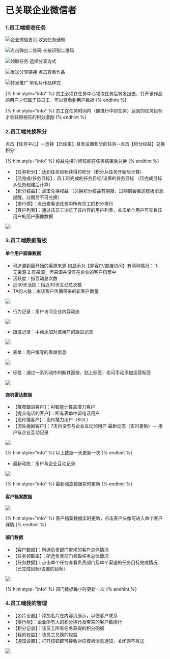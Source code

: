 # 已关联企业微信者

### 1.员工端接收任务

![&#x4F01;&#x4E1A;&#x5FAE;&#x4FE1;&#x9996;&#x9875;                                                    &#x6536;&#x5230;&#x4EFB;&#x52A1;&#x901A;&#x77E5;](../.gitbook/assets/image%20%28282%29.png)

![&#x70B9;&#x51FB;&#x5F39;&#x51FA;&#x4E8C;&#x7EF4;&#x7801;                                                   &#x957F;&#x6309;&#x8BC6;&#x522B;&#x4E8C;&#x7EF4;&#x7801;](../.gitbook/assets/image%20%28155%29.png)

![   &#x9886;&#x53D6;&#x4EFB;&#x52A1;                                                            &#x9009;&#x62E9;&#x5206;&#x4EAB;&#x65B9;&#x5F0F;](../.gitbook/assets/image%20%28194%29.png)

![&#x53D1;&#x9001;&#x5206;&#x4EAB;&#x94FE;&#x63A5;                                                            &#x70B9;&#x51FB;&#x67E5;&#x770B;&#x4F5C;&#x54C1;](../.gitbook/assets/image%20%2830%29.png)

![        &#x8F6C;&#x53D1;&#x63A8;&#x5E7F;                                                                          &#x5E26;&#x540D;&#x7247;&#x4F5C;&#x54C1;&#x6837;&#x5F0F;](../.gitbook/assets/image%20%28289%29.png)

{% hint style="info" %}
员工必须在任务中心领取任务后转发出去，打开该作品的用户才归属于该员工，可以查看到用户数据 
{% endhint %}

{% hint style="info" %}
员工在任务时间内（即进行中的任务）达到的任务目标才会获得相应的积分激励
{% endhint %}

### 2.员工端兑换积分

点击【任务中心】--选择【已结束】且有设置积分的任务--点击【积分权益】兑换积分

{% hint style="info" %}
权益兑换时间仅能在任务结束后兑换
{% endhint %}

* 【任务积分】：达到任务目标获得的积分（积分从任务开始后计算）
* 【已完成/任务目标】：员工已完成的任务目标/设置的任务目标 （已完成目标从任务创建后计算）
* 【积分权益】：点击兑换权益 （兑换积分权益有期限，过期前会推送模板消息提醒，过期后不可兑换）
* 【排行榜】：点击查看该任务中所有员工的积分排行 
* 【客户列表】：通过该员工浏览了该内容的用户列表，点击单个用户可查看该用户的用户画像数据

![](../.gitbook/assets/image%20%28298%29.png)

### 3.员工端数据看板

#### 单个用户画像数据

* 可追溯到最开始的渠道来源 如显示为【非客户/直接访问】有两种情况： 1、无来源    2.有来源，但来源并没有在企业的客户档案中
* 活跃度：指互动总次数
* 近30天活跃：指近30天互动总次数
* TA的人脉：由该客户传播带来的新客户数量 

![](../.gitbook/assets/343f286c273461de8eb5cccf3dadbcb%20%281%29.png)

* 行为记录：用户访问企业内容动态

![](../.gitbook/assets/image%20%2880%29.png)

* 跟进记录：手动添加对该用户的跟进记录

![](../.gitbook/assets/image%20%2818%29.png)

* 表单：用户填写的表单信息

![](../.gitbook/assets/image%20%281%29.png)

* 标签：通过一系列动作判断其画像，贴上标签，也可手动添加运营标签

![](../.gitbook/assets/image%20%2828%29.png)

#### 商机雷达数据

* 【推荐跟进客户】：AI智能计算高潜力客户 
* 【提交电话的客户】：所有表单中留电话用户
* 【高传播客户】：高传播力用户（KOL） 
* 【流失挽回客户】：7天内没有与企业互动的用户 最新动态（实时更新）— 用户与企业互动记录

![](../.gitbook/assets/image%20%2886%29.png)

{% hint style="info" %}
以上数据一天更新一次
{% endhint %}

* 最新动态：用户与企业互动记录

![](../.gitbook/assets/image%20%2815%29.png)

{% hint style="info" %}
最新动态数据实时更新
{% endhint %}

#### 客户档案数据

![](../.gitbook/assets/image%20%2876%29.png)

{% hint style="info" %}
客户档案数据实时更新，点击客户头像可进入单个客户详情
{% endhint %}

#### 部门数据

* 【客户数据】：所选负责部门带来的客户总体情况 
* 【任务领取率】：所选负责部门领取任务总体情况 
* 【任务数据】：点击单个任务查看负责部门及单个渠道的任务目标完成情况（已完成目标/设置的目标）

![](../.gitbook/assets/image%20%28195%29.png)

{% hint style="info" %}
部门数据每小时更新一次
{% endhint %}

### 4.员工端我的管理

* 【名片设置】：添加名片在内容页展示，以便客户联系 
* 【排行榜】：企业所有人的积分排行及带来的客户数排行
* 【积分记录】：该员工所有任务获得的积分明细 
* 【我的权益】：该员工兑换的权益
* 【通知设置】：打开按钮即可接收对应模板消息通知，关闭则不推送 

![](../.gitbook/assets/image%20%28129%29.png)

